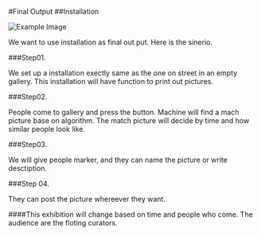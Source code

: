#Final Output
##Installation

![Example Image](http://feng-yuting.com/wp-content/uploads/2014/03/Installation.jpg "Example Image")


We want to use installation as final out put. Here is the sinerio.

###Step01.

We set up a installation exectly same as the one on street in an empty gallery. This installation  will have function to print out pictures.

###Step02. 

People come to gallery and press the button. Machine will find a mach picture base on algorithm. The match picture will decide by time and how similar people look like.

###Step03. 

We will give people marker, and they can name the picture or write desctiption.

###Step 04. 

They can post the picture whereever they want.

####This exhibition will change based on time and people who come. The audience are the floting curators.








